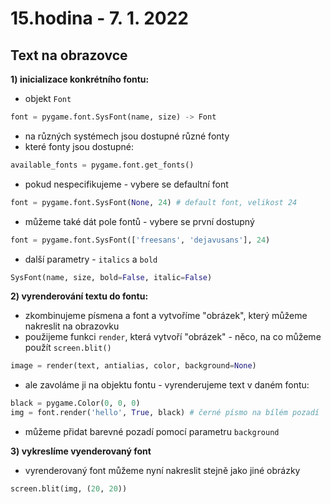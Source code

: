 # 15.hodina - 7. 1. 2022

## Text na obrazovce

**1) inicializace konkrétního fontu:**
- objekt `Font`
``` python
font = pygame.font.SysFont(name, size) -> Font
```

- na různých systémech jsou dostupné různé fonty
- které fonty jsou dostupné:
``` python
available_fonts = pygame.font.get_fonts()
```

- pokud nespecifikujeme - vybere se defaultní font
``` python
font = pygame.font.SysFont(None, 24) # default font, velikost 24
```

- můžeme také dát pole fontů - vybere se první dostupný

``` python
font = pygame.font.SysFont(['freesans', 'dejavusans'], 24)
```

- další parametry - `italics` a `bold`

``` python
SysFont(name, size, bold=False, italic=False)
```

**2) vyrenderování textu do fontu:**
- zkombinujeme písmena a font a vytvoříme "obrázek", který můžeme nakreslit na obrazovku
- použijeme funkci `render`, která vytvoří "obrázek" - něco, na co můžeme použít `screen.blit()`
``` python
image = render(text, antialias, color, background=None)
```
- ale zavoláme ji na objektu fontu - vyrenderujeme text v daném fontu:
``` python
black = pygame.Color(0, 0, 0)
img = font.render('hello', True, black) # černé písmo na bílém pozadí
```

- můžeme přidat barevné pozadí pomocí parametru `background`

**3) vykreslíme vyenderovaný font**
- vyrenderovaný font můžeme nyní nakreslit stejně jako jiné obrázky
``` python
screen.blit(img, (20, 20))
```

``` python

```







